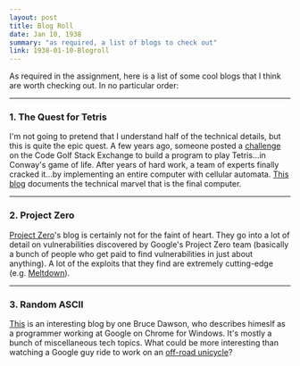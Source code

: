 ```yaml
---
layout: post
title: Blog Roll
date: Jan 10, 1938
summary: "as required, a list of blogs to check out"
link: 1938-01-10-Blogroll
---
```


As required in the assignment, here is a list of some cool blogs that I think are worth checking out. In no particular order:

---
### 1. The Quest for Tetris
I'm not going to pretend that I understand half of the technical details, but this is quite the epic quest. A few years ago, someone posted a [challenge](https://codegolf.stackexchange.com/questions/11880/build-a-working-game-of-tetris-in-conways-game-of-life) on the Code Golf Stack Exchange to build a program to play Tetris...in Conway's game of life. After years of hard work, a team of experts finally cracked it...by implementing an entire computer with cellular automata. [This blog](http://blog.phinotpi.com/) documents the technical marvel that is the final computer.

---
### 2. Project Zero
[Project Zero](https://googleprojectzero.blogspot.com/)'s blog is certainly not for the faint of heart. They go into a lot of detail on vulnerabilities discovered by Google's Project Zero team (basically a bunch of people who get paid to find vulnerabilities in just about anything). A lot of the exploits that they find are extremely cutting-edge (e.g. [Meltdown](https://googleprojectzero.blogspot.com/2018/01/reading-privileged-memory-with-side.html)).

---
### 3. Random ASCII
[This](https://randomascii.wordpress.com/) is an interesting blog by one Bruce Dawson, who describes himeslf as a programmer working at Google on Chrome for Windows. It's mostly a bunch of miscellaneous tech topics. What could be more interesting than watching a Google guy ride to work on an [off-road unicycle](https://www.youtube.com/watch?v=Ys_jLSh8anI&list=PLruaMhkVkeS-3FI2mtjTlMffGNrIz85pH&index=2)?
